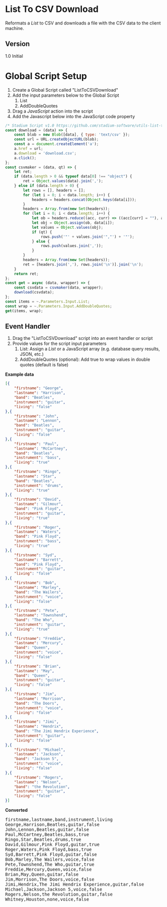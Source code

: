 # List To CSV Download

Reformats a *List* to CSV and downloads a file with the CSV data to the client machine. 

## Version 

1.0 Initial

# Global Script Setup
1. Create a Global Script called "ListToCSVDownload"
2. Add the input parameters below to the Global Script
   1. List
   2. AddDoubleQuotes
3. Drag a *JavaScript* action into the script
4. Add the Javascript below into the JavaScript code property
```javascript
/* Stadium Script v1.0 https://github.com/stadium-software/utils-list-to-csv-download */
const download = (data) => {
    const blob = new Blob([data], { type: 'text/csv' });
    const url = URL.createObjectURL(blob);
    const a = document.createElement('a');
    a.href = url;
    a.download = 'download.csv';
    a.click();
};
const csvmaker = (data, qt) => {
    let ret;
    if (data.length > 0 && typeof data[0] !== "object") {
        ret = Object.values(data).join(',');
    } else if (data.length > 0) {
        let rows = [], headers = [];
        for (let i = 0; i < data.length; i++) {
            headers = headers.concat(Object.keys(data[i]));
        }
        headers = Array.from(new Set(headers));
        for (let i = 0; i < data.length; i++) {
            let ob = headers.reduce((acc, curr) => ((acc[curr] = ""), acc), {});
            let obj = Object.assign(ob, data[i]);
            let values = Object.values(obj);
            if (qt) {
                rows.push('"' + values.join('","') + '"');
            } else { 
                rows.push(values.join(','));
            }
        }
        headers = Array.from(new Set(headers));
        ret = [headers.join(','), rows.join('\n')].join('\n');
    }
    return ret;
};
const get = async (data, wrapper) => {
    const csvdata = csvmaker(data, wrapper);
    download(csvdata);
};
const items = ~.Parameters.Input.List;
const wrap = ~.Parameters.Input.AddDoubleQuotes;
get(items, wrap);
```

## Event Handler
1. Drag the "ListToCSVDownload" script into an event handler or script
2. Provide values for the script input parameters
   1. List: Assign a *List* or a JavaScript array (e.g. database query results, JSON, etc.)
   2. AddDoubleQuotes (optional): Add true to wrap values in double quotes (default is false)

**Example data**
```json
[{
	"firstname": "George",
	"lastname": "Harrison",
	"band": "Beatles",
	"instrument": "guitar",
	"living": "false"
},{
	"firstname": "John",
	"lastname": "Lennon",
	"band": "Beatles",
	"instrument": "guitar",
	"living": "false"
},{
	"firstname": "Paul",
	"lastname": "McCartney",
	"band": "Beatles",
	"instrument": "bass",
	"living": "true"
},{
	"firstname": "Ringo",
	"lastname": "Star",
	"band": "Beatles",
	"instrument": "drums",
	"living": "true"
},{
	"firstname": "David",
	"lastname": "Gilmour",
	"band": "Pink Floyd",
	"instrument": "guitar",
	"living": "true"
},{
	"firstname": "Roger",
	"lastname": "Waters",
	"band": "Pink Floyd",
	"instrument": "bass",
	"living": "true"
},{
	"firstname": "Syd",
	"lastname": "Barrett",
	"band": "Pink Floyd",
	"instrument": "guitar",
	"living": "false"
},{
	"firstname": "Bob",
	"lastname": "Marley",
	"band": "The Wailers",
	"instrument": "voice",
	"living": "false"
},{
	"firstname": "Pete",
	"lastname": "Townshend",
	"band": "The Who",
	"instrument": "guitar",
	"living": "true"
},{
	"firstname": "Freddie",
	"lastname": "Mercury",
	"band": "Queen",
	"instrument": "voice",
	"living": "false"
},{
	"firstname": "Brian",
	"lastname": "May",
	"band": "Queen",
	"instrument": "guitar",
	"living": "false"
},{
	"firstname": "Jim",
	"lastname": "Morrison",
	"band": "The Doors",
	"instrument": "voice",
	"living": "false"
},{
	"firstname": "Jimi",
	"lastname": "Hendrix",
	"band": "The Jimi Hendrix Experience",
	"instrument": "guitar",
	"living": "false"
},{
	"firstname": "Michael",
	"lastname": "Jackson",
	"band": "Jackson 5",
	"instrument": "voice",
	"living": "false"
},{
	"firstname": "Rogers",
	"lastname": "Nelson",
	"band": "the Revolution",
	"instrument": "guitar",
	"living": "false"
}]
```

**Converted**
<pre>
firstname,lastname,band,instrument,living
George,Harrison,Beatles,guitar,false
John,Lennon,Beatles,guitar,false
Paul,McCartney,Beatles,bass,true
Ringo,Star,Beatles,drums,true
David,Gilmour,Pink Floyd,guitar,true
Roger,Waters,Pink Floyd,bass,true
Syd,Barrett,Pink Floyd,guitar,false
Bob,Marley,The Wailers,voice,false
Pete,Townshend,The Who,guitar,true
Freddie,Mercury,Queen,voice,false
Brian,May,Queen,guitar,false
Jim,Morrison,The Doors,voice,false
Jimi,Hendrix,The Jimi Hendrix Experience,guitar,false
Michael,Jackson,Jackson 5,voice,false
Rogers,Nelson,the Revolution,guitar,false
Whitney,Houston,none,voice,false
</pre>